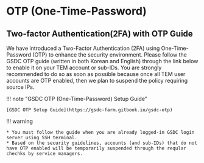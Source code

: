 # OTP (One-Time-Password)

## Two-factor Authentication(2FA) with OTP Guide
We have introduced a Two-Factor Authentication (2FA) using One-Time-Password (OTP) to enhance the security environment. 
Please follow the GSDC OTP guide (written in both Korean and English) through the link below to enable it on your TEM account or sub-IDs. You are strongly recommended to do so as soon as possible because once all TEM user accounts are OTP enabled, 
then we plan to suspend the policy requiring source IPs. 

!!! note "GSDC OTP (One-Time-Password) Setup Guide"

    [GSDC OTP Setup Guide](https://gsdc-farm.gitbook.io/gsdc-otp)


!!! warning 

    * You must follow the guide when you are already logged-in GSDC login server using SSH terminal.
    * Based on the security guidelines, accounts (and sub-IDs) that do not have OTP enabled will be temporarily suspended through the reqular chechks by service managers.

    